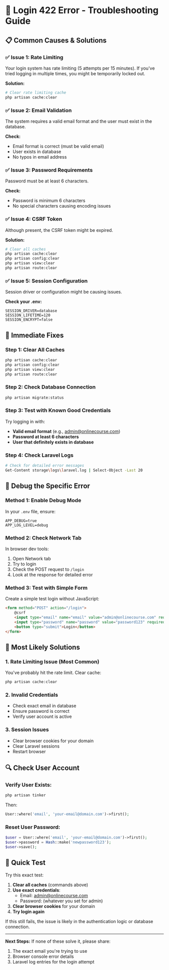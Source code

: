 # 🚨 Login 422 Error - Troubleshooting Guide

## 📋 **Common Causes & Solutions**

### ✅ **Issue 1: Rate Limiting**
Your login system has rate limiting (5 attempts per 15 minutes). If you've tried logging in multiple times, you might be temporarily locked out.

**Solution:**
```bash
# Clear rate limiting cache
php artisan cache:clear
```

### ✅ **Issue 2: Email Validation**
The system requires a valid email format and the user must exist in the database.

**Check:**
- Email format is correct (must be valid email)
- User exists in database
- No typos in email address

### ✅ **Issue 3: Password Requirements**
Password must be at least 6 characters.

**Check:**
- Password is minimum 6 characters
- No special characters causing encoding issues

### ✅ **Issue 4: CSRF Token**
Although present, the CSRF token might be expired.

**Solution:**
```bash
# Clear all caches
php artisan cache:clear
php artisan config:clear
php artisan view:clear
php artisan route:clear
```

### ✅ **Issue 5: Session Configuration**
Session driver or configuration might be causing issues.

**Check your .env:**
```env
SESSION_DRIVER=database
SESSION_LIFETIME=120
SESSION_ENCRYPT=false
```

## 🔧 **Immediate Fixes**

### **Step 1: Clear All Caches**
```bash
php artisan cache:clear
php artisan config:clear
php artisan view:clear
php artisan route:clear
```

### **Step 2: Check Database Connection**
```bash
php artisan migrate:status
```

### **Step 3: Test with Known Good Credentials**
Try logging in with:
- **Valid email format** (e.g., admin@onlinecourse.com)
- **Password at least 6 characters**
- **User that definitely exists in database**

### **Step 4: Check Laravel Logs**
```bash
# Check for detailed error messages
Get-Content storage\logs\laravel.log | Select-Object -Last 20
```

## 🎯 **Debug the Specific Error**

### **Method 1: Enable Debug Mode**
In your `.env` file, ensure:
```env
APP_DEBUG=true
APP_LOG_LEVEL=debug
```

### **Method 2: Check Network Tab**
In browser dev tools:
1. Open Network tab
2. Try to login
3. Check the POST request to `/login`
4. Look at the response for detailed error

### **Method 3: Test with Simple Form**
Create a simple test login without JavaScript:
```html
<form method="POST" action="/login">
    @csrf
    <input type="email" name="email" value="admin@onlinecourse.com" required>
    <input type="password" name="password" value="password123" required>
    <button type="submit">Login</button>
</form>
```

## 🚀 **Most Likely Solutions**

### **1. Rate Limiting Issue (Most Common)**
You've probably hit the rate limit. Clear cache:
```bash
php artisan cache:clear
```

### **2. Invalid Credentials**
- Check exact email in database
- Ensure password is correct
- Verify user account is active

### **3. Session Issues**
- Clear browser cookies for your domain
- Clear Laravel sessions
- Restart browser

## 🔍 **Check User Account**

### **Verify User Exists:**
```bash
php artisan tinker
```
Then:
```php
User::where('email', 'your-email@domain.com')->first();
```

### **Reset User Password:**
```php
$user = User::where('email', 'your-email@domain.com')->first();
$user->password = Hash::make('newpassword123');
$user->save();
```

## 🎊 **Quick Test**

Try this exact test:
1. **Clear all caches** (commands above)
2. **Use exact credentials**: 
   - Email: admin@onlinecourse.com
   - Password: (whatever you set for admin)
3. **Clear browser cookies** for your domain
4. **Try login again**

If this still fails, the issue is likely in the authentication logic or database connection.

---

**Next Steps:** If none of these solve it, please share:
1. The exact email you're trying to use
2. Browser console error details
3. Laravel log entries for the login attempt